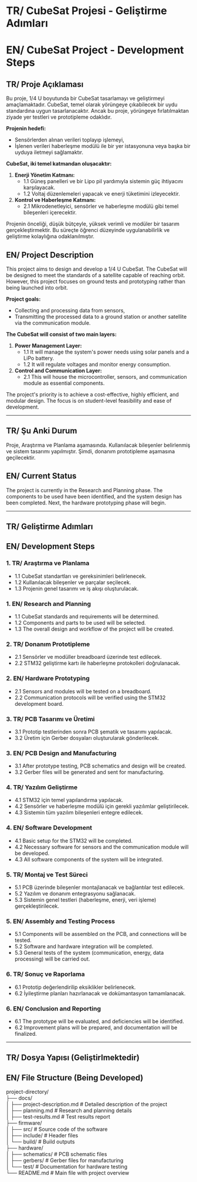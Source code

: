 # TR/ CubeSat Projesi - Geliştirme Adımları
# EN/ CubeSat Project - Development Steps

## TR/ Proje Açıklaması
Bu proje, 1/4 U boyutunda bir CubeSat tasarlamayı ve geliştirmeyi amaçlamaktadır. CubeSat, temel olarak yörüngeye çıkabilecek bir uydu standardına uygun tasarlanacaktır. Ancak bu proje, yörüngeye fırlatılmaktan ziyade yer testleri ve prototipleme odaklıdır.

**Projenin hedefi:**
- Sensörlerden alınan verileri toplayıp işlemeyi,
- İşlenen verileri haberleşme modülü ile bir yer istasyonuna veya başka bir uyduya iletmeyi sağlamaktır.

**CubeSat, iki temel katmandan oluşacaktır:**
1. **Enerji Yönetim Katmanı:**
   - 1.1 Güneş panelleri ve bir Lipo pil yardımıyla sistemin güç ihtiyacını karşılayacak.
   - 1.2 Voltaj düzenlemeleri yapacak ve enerji tüketimini izleyecektir.
2. **Kontrol ve Haberleşme Katmanı:**
   - 2.1 Mikrodenetleyici, sensörler ve haberleşme modülü gibi temel bileşenleri içerecektir.

Projenin önceliği, düşük bütçeyle, yüksek verimli ve modüler bir tasarım gerçekleştirmektir. Bu süreçte öğrenci düzeyinde uygulanabilirlik ve geliştirme kolaylığına odaklanılmıştır.

## EN/ Project Description
This project aims to design and develop a 1/4 U CubeSat. The CubeSat will be designed to meet the standards of a satellite capable of reaching orbit. However, this project focuses on ground tests and prototyping rather than being launched into orbit.

**Project goals:**
- Collecting and processing data from sensors,
- Transmitting the processed data to a ground station or another satellite via the communication module.

**The CubeSat will consist of two main layers:**
1. **Power Management Layer:**
   - 1.1 It will manage the system's power needs using solar panels and a LiPo battery.
   - 1.2 It will regulate voltages and monitor energy consumption.
2. **Control and Communication Layer:**
   - 2.1 This will house the microcontroller, sensors, and communication module as essential components.

The project's priority is to achieve a cost-effective, highly efficient, and modular design. The focus is on student-level feasibility and ease of development.

---

## TR/ Şu Anki Durum
Proje, Araştırma ve Planlama aşamasında. Kullanılacak bileşenler belirlenmiş ve sistem tasarımı yapılmıştır. Şimdi, donanım prototipleme aşamasına geçilecektir.

## EN/ Current Status
The project is currently in the Research and Planning phase. The components to be used have been identified, and the system design has been completed. Next, the hardware prototyping phase will begin.

---

## TR/ Geliştirme Adımları
## EN/ Development Steps

### 1. TR/ Araştırma ve Planlama
- 1.1 CubeSat standartları ve gereksinimleri belirlenecek.
- 1.2 Kullanılacak bileşenler ve parçalar seçilecek.
- 1.3 Projenin genel tasarımı ve iş akışı oluşturulacak.

### 1. EN/ Research and Planning
- 1.1 CubeSat standards and requirements will be determined.
- 1.2 Components and parts to be used will be selected.
- 1.3 The overall design and workflow of the project will be created.

### 2. TR/ Donanım Prototipleme
- 2.1 Sensörler ve modüller breadboard üzerinde test edilecek.
- 2.2 STM32 geliştirme kartı ile haberleşme protokolleri doğrulanacak.

### 2. EN/ Hardware Prototyping
- 2.1 Sensors and modules will be tested on a breadboard.
- 2.2 Communication protocols will be verified using the STM32 development board.

### 3. TR/ PCB Tasarımı ve Üretimi
- 3.1 Prototip testlerinden sonra PCB şematik ve tasarımı yapılacak.
- 3.2 Üretim için Gerber dosyaları oluşturularak gönderilecek.

### 3. EN/ PCB Design and Manufacturing
- 3.1 After prototype testing, PCB schematics and design will be created.
- 3.2 Gerber files will be generated and sent for manufacturing.

### 4. TR/ Yazılım Geliştirme
- 4.1 STM32 için temel yapılandırma yapılacak.
- 4.2 Sensörler ve haberleşme modülü için gerekli yazılımlar geliştirilecek.
- 4.3 Sistemin tüm yazılım bileşenleri entegre edilecek.

### 4. EN/ Software Development
- 4.1 Basic setup for the STM32 will be completed.
- 4.2 Necessary software for sensors and the communication module will be developed.
- 4.3 All software components of the system will be integrated.

### 5. TR/ Montaj ve Test Süreci
- 5.1 PCB üzerinde bileşenler montajlanacak ve bağlantılar test edilecek.
- 5.2 Yazılım ve donanım entegrasyonu sağlanacak.
- 5.3 Sistemin genel testleri (haberleşme, enerji, veri işleme) gerçekleştirilecek.

### 5. EN/ Assembly and Testing Process
- 5.1 Components will be assembled on the PCB, and connections will be tested.
- 5.2 Software and hardware integration will be completed.
- 5.3 General tests of the system (communication, energy, data processing) will be carried out.

### 6. TR/ Sonuç ve Raporlama
- 6.1 Prototip değerlendirilip eksiklikler belirlenecek.
- 6.2 İyileştirme planları hazırlanacak ve dokümantasyon tamamlanacak.

### 6. EN/ Conclusion and Reporting
- 6.1 The prototype will be evaluated, and deficiencies will be identified.
- 6.2 Improvement plans will be prepared, and documentation will be finalized.

---

## TR/ Dosya Yapısı (Geliştirlmektedir)
## EN/ File Structure (Being Developed)

project-directory/  
├── docs/  
│   ├── project-description.md  # Detailed description of the project  
│   ├── planning.md             # Research and planning details  
│   ├── test-results.md         # Test results report  
├── firmware/  
│   ├── src/                    # Source code of the software  
│   ├── include/                # Header files  
│   └── build/                  # Build outputs  
├── hardware/  
│   ├── schematics/             # PCB schematic files  
│   ├── gerbers/                # Gerber files for manufacturing  
│   └── test/                   # Documentation for hardware testing  
└── README.md                   # Main file with project overview  